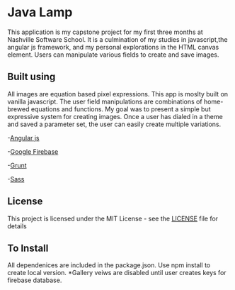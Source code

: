 # Java Lamp

This application is my capstone project for my first three months at Nashville Software School. It is a culmination of my studies in javascript,the angular js framework, and my personal explorations in the HTML canvas element. Users can manipulate various fields to create and save images.

## Built using

All images are equation based pixel expressions. This app is moslty built on vanilla javascript. The user field manipulations are combinations of home-brewed equations and functions. My goal was to present a simple but expressive system for creating images. Once a user has dialed in a theme and saved a parameter set, the user can easily create multiple variations.

-[Angular js](https://angularjs.org/)

-[Google Firebase](https://firebase.google.com/)

-[Grunt ](https://gruntjs.com/)

-[Sass](http://sass-lang.com/guide)


## License
This project is licensed under the MIT License - see the [LICENSE](FrontEnd.Capstone/LICENSE) file for details


## To Install
All dependenices are included in the package.json. Use npm install to create local version. *Gallery veiws are disabled until user creates keys for firebase database.







